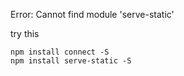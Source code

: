 Error: Cannot find module 'serve-static'


try this
```
npm install connect -S
npm install serve-static -S
```
